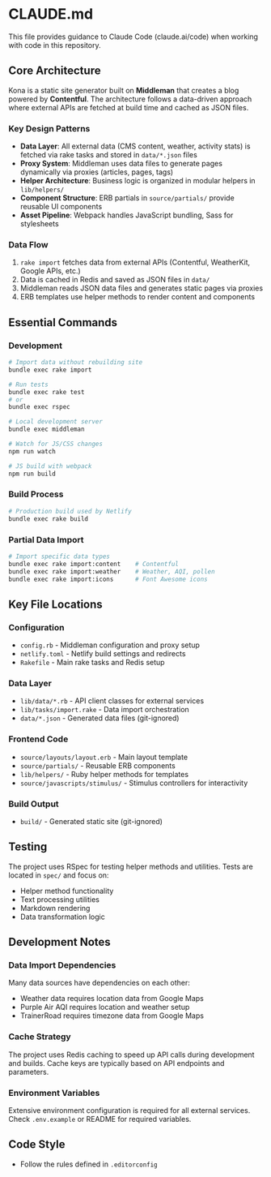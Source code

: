# CLAUDE.md

This file provides guidance to Claude Code (claude.ai/code) when working with code in this repository.

## Core Architecture

Kona is a static site generator built on **Middleman** that creates a blog powered by **Contentful**. The architecture follows a data-driven approach where external APIs are fetched at build time and cached as JSON files.

### Key Design Patterns

- **Data Layer**: All external data (CMS content, weather, activity stats) is fetched via rake tasks and stored in `data/*.json` files
- **Proxy System**: Middleman uses data files to generate pages dynamically via proxies (articles, pages, tags)
- **Helper Architecture**: Business logic is organized in modular helpers in `lib/helpers/`
- **Component Structure**: ERB partials in `source/partials/` provide reusable UI components
- **Asset Pipeline**: Webpack handles JavaScript bundling, Sass for stylesheets

### Data Flow

1. `rake import` fetches data from external APIs (Contentful, WeatherKit, Google APIs, etc.)
2. Data is cached in Redis and saved as JSON files in `data/`
3. Middleman reads JSON data files and generates static pages via proxies
4. ERB templates use helper methods to render content and components

## Essential Commands

### Development

```bash
# Import data without rebuilding site
bundle exec rake import

# Run tests
bundle exec rake test
# or
bundle exec rspec

# Local development server
bundle exec middleman

# Watch for JS/CSS changes
npm run watch

# JS build with webpack
npm run build
```

### Build Process

```bash
# Production build used by Netlify
bundle exec rake build
```

### Partial Data Import

```bash
# Import specific data types
bundle exec rake import:content    # Contentful
bundle exec rake import:weather    # Weather, AQI, pollen
bundle exec rake import:icons      # Font Awesome icons
```

## Key File Locations

### Configuration

- `config.rb` - Middleman configuration and proxy setup
- `netlify.toml` - Netlify build settings and redirects
- `Rakefile` - Main rake tasks and Redis setup

### Data Layer

- `lib/data/*.rb` - API client classes for external services
- `lib/tasks/import.rake` - Data import orchestration
- `data/*.json` - Generated data files (git-ignored)

### Frontend Code

- `source/layouts/layout.erb` - Main layout template
- `source/partials/` - Reusable ERB components
- `lib/helpers/` - Ruby helper methods for templates
- `source/javascripts/stimulus/` - Stimulus controllers for interactivity

### Build Output

- `build/` - Generated static site (git-ignored)

## Testing

The project uses RSpec for testing helper methods and utilities. Tests are located in `spec/` and focus on:

- Helper method functionality
- Text processing utilities
- Markdown rendering
- Data transformation logic

## Development Notes

### Data Import Dependencies

Many data sources have dependencies on each other:

- Weather data requires location data from Google Maps
- Purple Air AQI requires location and weather setup
- TrainerRoad requires timezone data from Google Maps

### Cache Strategy

The project uses Redis caching to speed up API calls during development and builds. Cache keys are typically based on API endpoints and parameters.

### Environment Variables

Extensive environment configuration is required for all external services. Check `.env.example` or README for required variables.

## Code Style

- Follow the rules defined in `.editorconfig`
